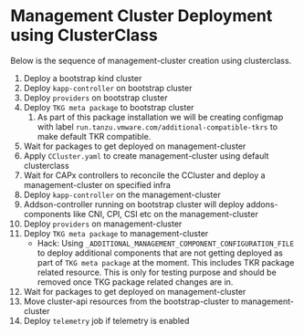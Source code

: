 # Management Cluster Deployment using ClusterClass

Below is the sequence of management-cluster creation using clusterclass.

1. Deploy a bootstrap kind cluster
1. Deploy `kapp-controller` on bootstrap cluster
1. Deploy `providers` on bootstrap cluster
1. Deploy `TKG meta package` to bootstrap cluster
    1. As part of this package installation we will be creating configmap with label `run.tanzu.vmware.com/additional-compatible-tkrs` to make default TKR compatible.
1. Wait for packages to get deployed on management-cluster
1. Apply `CCluster.yaml` to create management-cluster using default clusterclass
1. Wait for CAPx controllers to reconcile the CCluster and deploy a management-cluster on specified infra
1. Deploy `kapp-controller` on the management-cluster
1. Addson-controller running on bootstrap cluster will deploy addons-components like CNI, CPI, CSI etc on the management-cluster
1. Deploy `providers` on management-cluster
1. Deploy `TKG meta package` to management-cluster
    * Hack: Using `_ADDITIONAL_MANAGEMENT_COMPONENT_CONFIGURATION_FILE` to deploy additional components that are not getting deployed as part of `TKG meta package` at the moment. This includes TKR package related resource. This is only for testing purpose and should be removed once TKG package related changes are in.
1. Wait for packages to get deployed on management-cluster
1. Move cluster-api resources from the bootstrap-cluster to management-cluster
1. Deploy `telemetry` job if telemetry is enabled
